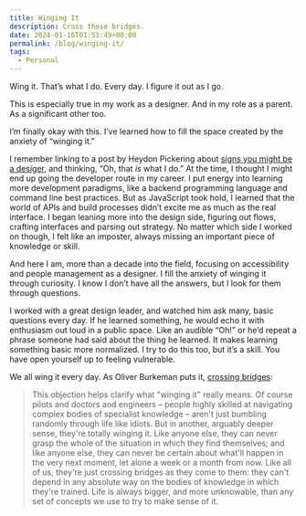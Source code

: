 ```yaml
---
title: Winging It
description: Cross those bridges.
date: 2024-01-16T01:51:49+00:00
permalink: /blog/winging-it/
tags:
  - Personal
---
```


Wing it. That’s what I do. Every day. I figure it out as I go.

This is especially true in my work as a designer. And in my role as a parent. As a significant other too.

I’m finally okay with this. I’ve learned how to fill the space created by the anxiety of “winging it.”

I remember linking to a post by Heydon Pickering about [signs you might be a desiger](/blog/signs-you-may-be-a-designer/), and thinking, “Oh, that _is_ what I do.” At the time, I thought I might end up going the developer route in my career. I put energy into learning more development paradigms, like a backend programming language and command line best practices. But as JavaScript took hold, I learned that the world of APIs and build processes didn’t excite me as much as the real interface. I began leaning more into the design side, figuring out flows, crafting interfaces and parsing out strategy. No matter which side I worked on though, I felt like an imposter, always missing an important piece of knowledge or skill.

And here I am, more than a decade into the field, focusing on accessibility and people management as a designer. I fill the anxiety of winging it through curiosity. I know I don’t have all the answers, but I look for them through questions.

I worked with a great design leader, and watched him ask many, basic questions every day. If he learned something, he would echo it with enthusiasm out loud in a public space. Like an audible “Oh!” or he’d repeat a phrase someone had said about the thing he learned. It makes learning something basic more normalized. I try to do this too, but it’s a skill. You have open yourself up to feeling vulnerable.

We all wing it every day. As Oliver Burkeman puts it, [crossing bridges](https://ckarchive.com/b/r8u8hoh2v34p3):

> This objection helps clarify what "winging it" really means. Of course pilots and doctors and engineers – people highly skilled at navigating complex bodies of specialist knowledge – aren't just bumbling randomly through life like idiots. But in another, arguably deeper sense, they're totally winging it. Like anyone else, they can never grasp the whole of the situation in which they find themselves; and like anyone else, they can never be certain about what'll happen in the very next moment, let alone a week or a month from now. Like all of us, they're just crossing bridges as they come to them: they can't depend in any absolute way on the bodies of knowledge in which they're trained. Life is always bigger, and more unknowable, than any set of concepts we use to try to make sense of it.
